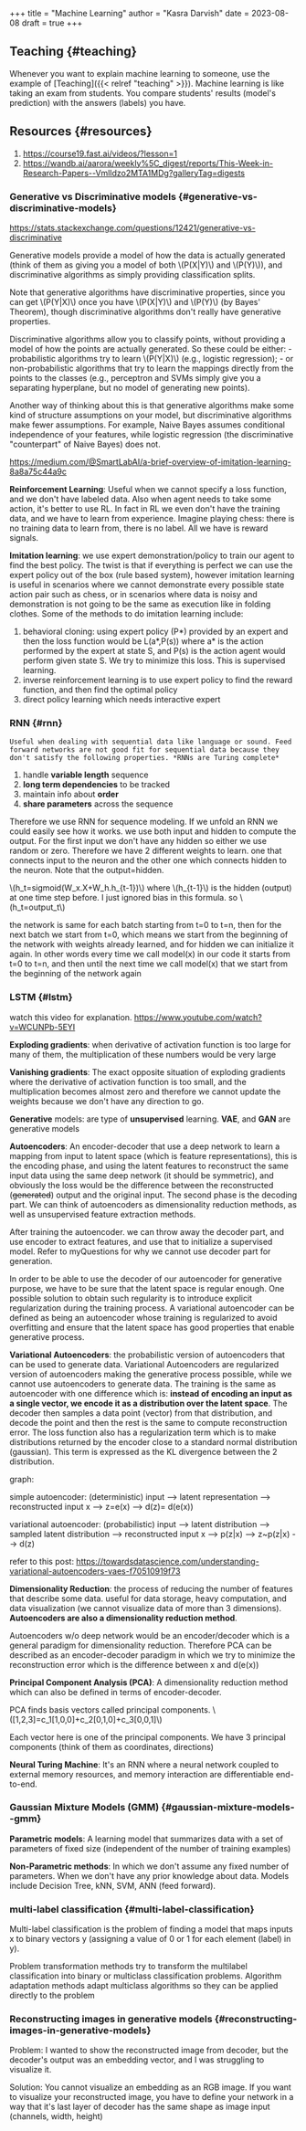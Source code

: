 +++
title = "Machine Learning"
author = "Kasra Darvish"
date = 2023-08-08
draft = true
+++

## Teaching {#teaching}

Whenever you want to explain machine learning to someone, use the example of [Teaching]({{< relref "teaching" >}}).
Machine learning is like taking an exam from students. You compare students' results (model's prediction) with the answers (labels) you have.


## Resources {#resources}

1.  <https://course19.fast.ai/videos/?lesson=1>
2.  <https://wandb.ai/aarora/weekly%5C_digest/reports/This-Week-in-Research-Papers--Vmlldzo2MTA1MDg?galleryTag=digests>


### Generative vs Discriminative models {#generative-vs-discriminative-models}

<https://stats.stackexchange.com/questions/12421/generative-vs-discriminative>

Generative models provide a model of how the data is actually generated (think of them as giving you a model of both \\(P(X|Y)\\) and \\(P(Y)\\)), and discriminative algorithms as simply providing classification splits.

Note that generative algorithms have discriminative properties, since you can get \\(P(Y|X)\\) once you have \\(P(X|Y)\\) and \\(P(Y)\\) (by Bayes' Theorem), though discriminative algorithms don't really have generative properties.

Discriminative algorithms allow you to classify points, without providing a model of how the points are actually generated. So these could be either: - probabilistic algorithms try to learn \\(P(Y|X)\\) (e.g., logistic regression); - or non-probabilistic algorithms that try to learn the mappings directly from the points to the classes (e.g., perceptron and SVMs simply give you a separating hyperplane, but no model of generating new points).

Another way of thinking about this is that generative algorithms make some kind of structure assumptions on your model, but discriminative algorithms make fewer assumptions. For example, Naive Bayes assumes conditional independence of your features, while logistic regression (the discriminative "counterpart" of Naive Bayes) does not.

<https://medium.com/@SmartLabAI/a-brief-overview-of-imitation-learning-8a8a75c44a9c>

**Reinforcement Learning**: Useful when we cannot specify a loss function, and we don't have labeled data. Also when agent needs to take some action, it's better to use RL. In fact in RL we even don't have the training data, and we have to learn from experience. Imagine playing chess: there is no training data to learn from, there is no label. All we have is reward signals.

**Imitation learning**: we use expert demonstration/policy to train our agent to find the best policy. The twist is that if everything is perfect we can use the expert policy out of the box (rule based system), however imitation learning is useful in scenarios where we cannot demonstrate every possible state action pair such as chess, or in scenarios where data is noisy and demonstration is not going to be the same as execution like in folding clothes. Some of the methods to do imitation learning include:

1.  behavioral cloning: using expert policy (P\*) provided by an expert and then the loss function would be L(a\*,P(s))
    where a\* is the action performed by the expert at state S, and P(s) is the action agent would perform given state S. We try to minimize this loss. This is supervised learning.
2.  inverse reinforcement learning is to use expert policy to find the reward function, and then find the optimal policy
3.  direct policy learning which needs interactive expert


### RNN {#rnn}

```text
Useful when dealing with sequential data like language or sound. Feed forward networks are not good fit for sequential data because they don't satisfy the following properties. *RNNs are Turing complete*
```

1.  handle **variable length** sequence
2.  **long term dependencies** to be tracked
3.  maintain info about **order**
4.  **share parameters** across the sequence

Therefore we use RNN for sequence modeling. If we unfold an RNN we could easily see how it works. we use both input and hidden to compute the output. For the first input we don't have any hidden so either we use random or zero. Therefore we have 2 different weights to learn. one that connects input to the neuron and the other one which connects hidden to the neuron. Note that the output=hidden.

\\(h\_t=sigmoid(W\_x.X+W\_h.h\_{t-1})\\) where \\(h\_{t-1}\\) is the hidden (output) at one time step before. I just ignored bias in this formula. so \\(h\_t=output\_t\\)

the network is same for each batch starting from t=0 to t=n, then for the next batch we start from t=0, which means we start from the beginning of the network with weights already learned, and for hidden we can initialize it again. In other words every time we call model(x) in our code it starts from t=0 to t=n, and then until the next time we call model(x) that we start from the beginning of the network again


### LSTM {#lstm}

watch this video for explanation. <https://www.youtube.com/watch?v=WCUNPb-5EYI>

**Exploding gradients**: when derivative of activation function is too large for many of them, the multiplication of these numbers would be very large

**Vanishing gradients**: The exact opposite situation of exploding gradients where the derivative of activation function is too small, and the multiplication becomes almost zero and therefore we cannot update the weights because we don't have any direction to go.

**Generative** models: are type of **unsupervised** learning. **VAE**, and **GAN** are generative models

**Autoencoders**: An encoder-decoder that use a deep network to learn a mapping from input to latent space (which is feature representations), this is the encoding phase, and using the latent features to reconstruct the same input data using the same deep network (it should be symmetric), and obviously the loss would be the difference between the reconstructed (~~generated~~) output and the original input. The second phase is the decoding part.
We can think of autoencoders as dimensionality reduction methods, as well as unsupervised feature extraction methods.

After training the autoencoder. we can throw away the decoder part, and use encoder to extract features, and use that to initialize a supervised model. Refer to myQuestions for why we cannot use decoder part for generation.

In order to be able to use the decoder of our autoencoder for generative purpose, we have to be sure that the latent space is regular enough. One possible solution to obtain such regularity is to introduce explicit regularization during the training process. A variational autoencoder can be defined as being an autoencoder whose training is regularized to avoid overfitting and ensure that the latent space has good properties that enable generative process.

**Variational Autoencoders**: the probabilistic version of autoencoders that can be used to generate data. Variational Autoencoders are regularized version of autoencoders making the generative process possible, while we cannot use autoencoders to generate data. The training is the same as autoencoder with one difference which is: **instead of encoding an input as a single vector, we encode it as a distribution over the latent space**. The decoder then samples a data point (vector) from that distribution, and decode the point and then the rest is the same to compute reconstruction error. The loss function also has a regularization term which is to make distributions returned by the encoder close to a standard normal distribution (gaussian). This term is expressed as the KL divergence between the 2 distribution.

graph:

simple autoencoder: (deterministic)
input --&gt; latent representation --&gt; reconstructed input
x --&gt; z=e(x) --&gt; d(z)= d(e(x))

variational autoencoder: (probabilistic)
input --&gt; latent distribution --&gt; sampled latent distribution --&gt; reconstructed input
x --&gt; p(z|x) --&gt; z~p(z|x) --&gt; d(z)

refer to this post: <https://towardsdatascience.com/understanding-variational-autoencoders-vaes-f70510919f73>

**Dimensionality Reduction**: the process of reducing the number of features that describe some data.
useful for data storage, heavy computation, and data visualization (we cannot visualize data of more than 3 dimensions). **Autoencoders are also a dimensionality reduction method**.

Autoencoders w/o deep network would be an encoder/decoder which is a general paradigm for dimensionality reduction. Therefore PCA can be described as an encoder-decoder paradigm in which we try to minimize the reconstruction error which is the difference between x and d(e(x))

**Principal Component Analysis (PCA)**: A dimensionality reduction method which can also be defined in terms of encoder-decoder.

PCA finds basis vectors called principal components. \\([1,2,3]=c\_1[1,0,0]+c\_2[0,1,0]+c\_3[0,0,1]\\)

Each vector here is one of the principal components. We have 3 principal components (think of them as coordinates, directions)

**Neural Turing Machine**: It's an RNN where a neural network coupled to external memory resources, and memory interaction are differentiable end-to-end.


### Gaussian Mixture Models (GMM) {#gaussian-mixture-models--gmm}

**Parametric models**: A learning model that summarizes data with a set of parameters of fixed size (independent of the number of training examples)

**Non-Parametric methods**: In which we don't assume any fixed number of parameters. When we don't have any prior knowledge about data. Models include Decision Tree, kNN, SVM, ANN (feed forward).


### multi-label classification {#multi-label-classification}

Multi-label classification is the problem of finding a model that maps inputs x to binary vectors y (assigning a value of 0 or 1 for each element (label) in y).

Problem transformation methods try to transform the multilabel classification into binary or multiclass classification problems. Algorithm adaptation methods adapt multiclass algorithms so they can be applied directly to the problem


### Reconstructing images in generative models {#reconstructing-images-in-generative-models}

Problem: I wanted to show the reconstructed image from decoder, but the decoder's output was an embedding vector, and I was struggling to visualize it.

Solution: You cannot visualize an embedding as an RGB image. If you want to visualize your reconstructed image, you have to define your network in a way that it's last layer of decoder has the same shape as image input (channels, width, height)
